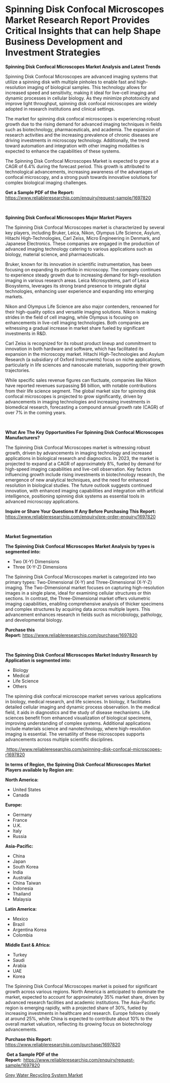 <p><h1>Spinning Disk Confocal Microscopes Market Research Report Provides Critical Insights that can help Shape Business Development and Investment Strategies</h1></p><p><strong>Spinning Disk Confocal Microscopes Market Analysis and Latest Trends</strong></p>
<p><p>Spinning Disk Confocal Microscopes are advanced imaging systems that utilize a spinning disk with multiple pinholes to enable fast and high-resolution imaging of biological samples. This technology allows for increased speed and sensitivity, making it ideal for live-cell imaging and dynamic processes in cellular biology. As they minimize phototoxicity and improve light throughput, spinning disk confocal microscopes are widely adopted in research institutions and clinical settings.</p><p>The market for spinning disk confocal microscopes is experiencing robust growth due to the rising demand for advanced imaging techniques in fields such as biotechnology, pharmaceuticals, and academia. The expansion of research activities and the increasing prevalence of chronic diseases are driving investments in microscopy technology. Additionally, the trend toward automation and integration with other imaging modalities is expected to enhance the capabilities of these systems.</p><p>The Spinning Disk Confocal Microscopes Market is expected to grow at a CAGR of 6.4% during the forecast period. This growth is attributed to technological advancements, increasing awareness of the advantages of confocal microscopy, and a strong push towards innovative solutions for complex biological imaging challenges.</p></p>
<p><strong>Get a Sample PDF of the Report:&nbsp;</strong> <a href="https://www.reliableresearchiq.com/enquiry/request-sample/1697820?utm_campaign=2758&utm_medium=2&utm_source=Github&utm_content=ia&utm_term=10042025&utm_id=spinning-disk-confocal-microscopes">https://www.reliableresearchiq.com/enquiry/request-sample/1697820</a></p>
<p>&nbsp;</p>
<p><strong>Spinning Disk Confocal Microscopes Major Market Players</strong></p>
<p><p>The Spinning Disk Confocal Microscopes market is characterized by several key players, including Bruker, Leica, Nikon, Olympus Life Science, Asylum, Hitachi High-Technologies, Carl Zeiss, Micro Engineering in Denmark, and Japanese Electronics. These companies are engaged in the production of advanced imaging technology catering to various applications such as biology, material science, and pharmaceuticals.</p><p>Bruker, known for its innovation in scientific instrumentation, has been focusing on expanding its portfolio in microscopy. The company continues to experience steady growth due to increasing demand for high-resolution imaging in various research areas. Leica Microsystems, part of Leica Biosystems, leverages its strong brand presence to integrate digital technologies, enhancing user experience and expanding into emerging markets.</p><p>Nikon and Olympus Life Science are also major contenders, renowned for their high-quality optics and versatile imaging solutions. Nikon is making strides in the field of cell imaging, while Olympus is focusing on enhancements in live-cell imaging technologies. Both companies are witnessing a gradual increase in market share fueled by significant investments in R&D.</p><p>Carl Zeiss is recognized for its robust product lineup and commitment to innovation in both hardware and software, which has facilitated its expansion in the microscopy market. Hitachi High-Technologies and Asylum Research (a subsidiary of Oxford Instruments) focus on niche applications, particularly in life sciences and nanoscale materials, supporting their growth trajectories.</p><p>While specific sales revenue figures can fluctuate, companies like Nikon have reported revenues surpassing $6 billion, with notable contributions from their life science segment. The global market size for spinning disk confocal microscopes is projected to grow significantly, driven by advancements in imaging technologies and increasing investments in biomedical research, forecasting a compound annual growth rate (CAGR) of over 7% in the coming years.</p></p>
<p>&nbsp;</p>
<p><strong>What Are The Key Opportunities For Spinning Disk Confocal Microscopes Manufacturers?</strong></p>
<p><p>The Spinning Disk Confocal Microscopes market is witnessing robust growth, driven by advancements in imaging technology and increased applications in biological research and diagnostics. In 2023, the market is projected to expand at a CAGR of approximately 8%, fueled by demand for high-speed imaging capabilities and live-cell observation. Key factors influencing growth include rising investments in biotechnology research, the emergence of new analytical techniques, and the need for enhanced resolution in biological studies. The future outlook suggests continued innovation, with enhanced imaging capabilities and integration with artificial intelligence, positioning spinning disk systems as essential tools in advanced microscopy applications.</p></p>
<p><strong>Inquire or Share Your Questions If Any Before Purchasing This Report:</strong> <a href="https://www.reliableresearchiq.com/enquiry/pre-order-enquiry/1697820?utm_campaign=2758&utm_medium=2&utm_source=Github&utm_content=ia&utm_term=10042025&utm_id=spinning-disk-confocal-microscopes">https://www.reliableresearchiq.com/enquiry/pre-order-enquiry/1697820</a></p>
<p>&nbsp;</p>
<p><strong>Market Segmentation</strong></p>
<p><strong>The Spinning Disk Confocal Microscopes Market Analysis by types is segmented into:</strong></p>
<p><ul><li>Two (X-Y) Dimensions</li><li>Three (X-Y-Z) Dimensions</li></ul></p>
<p><p>The Spinning Disk Confocal Microscopes market is categorized into two primary types: Two-Dimensional (X-Y) and Three-Dimensional (X-Y-Z) imaging. The Two-Dimensional market focuses on capturing high-resolution images in a single plane, ideal for examining cellular structures or thin sections. In contrast, the Three-Dimensional market offers volumetric imaging capabilities, enabling comprehensive analysis of thicker specimens and complex structures by acquiring data across multiple layers. This advancement enhances research in fields such as microbiology, pathology, and developmental biology.</p></p>
<p><strong>Purchase this Report:&nbsp;</strong><a href="https://www.reliableresearchiq.com/purchase/1697820?utm_campaign=2758&utm_medium=2&utm_source=Github&utm_content=ia&utm_term=10042025&utm_id=spinning-disk-confocal-microscopes">https://www.reliableresearchiq.com/purchase/1697820</a></p>
<p>&nbsp;</p>
<p><strong>The Spinning Disk Confocal Microscopes Market Industry Research by Application is segmented into:</strong></p>
<p><ul><li>Biology</li><li>Medical</li><li>Life Science</li><li>Others</li></ul></p>
<p><p>The spinning disk confocal microscope market serves various applications in biology, medical research, and life sciences. In biology, it facilitates detailed cellular imaging and dynamic process observation. In the medical field, it aids in diagnostics and the study of disease mechanisms. Life sciences benefit from enhanced visualization of biological specimens, improving understanding of complex systems. Additional applications include materials science and nanotechnology, where high-resolution imaging is essential. The versatility of these microscopes supports advancements across multiple scientific disciplines.</p></p>
<p><a href="https://www.reliableresearchiq.com/spinning-disk-confocal-microscopes-r1697820?utm_campaign=2758&utm_medium=2&utm_source=Github&utm_content=ia&utm_term=10042025&utm_id=spinning-disk-confocal-microscopes">&nbsp;https://www.reliableresearchiq.com/spinning-disk-confocal-microscopes-r1697820</a></p>
<p><strong>In terms of Region, the Spinning Disk Confocal Microscopes Market Players available by Region are:</strong></p>
<p>
    <p> <strong> North America: </strong>
        <ul>
            <li>United States</li>
            <li>Canada</li>
        </ul>
        </p> 
    <p> <strong> Europe: </strong>
        <ul>
            <li>Germany</li>
            <li>France</li>
            <li>U.K.</li>
            <li>Italy</li>
            <li>Russia</li>
        </ul>
        </p> 
    <p> <strong> Asia-Pacific: </strong>
        <ul>
            <li>China</li>
            <li>Japan</li>
            <li>South Korea</li>
            <li>India</li>
            <li>Australia</li>
            <li>China Taiwan</li>
            <li>Indonesia</li>
            <li>Thailand</li>
            <li>Malaysia</li>
        </ul>
        </p> 
    <p> <strong> Latin America: </strong>
        <ul>
            <li>Mexico</li>
            <li>Brazil</li>
            <li>Argentina Korea</li>
            <li>Colombia</li>
        </ul>
        </p> 
    <p> <strong> Middle East & Africa: </strong>
        <ul>
            <li>Turkey</li>
            <li>Saudi</li>
            <li>Arabia</li>
            <li>UAE</li>
            <li>Korea</li>
        </ul>
    </p>
    </p>
<p><p>The Spinning Disk Confocal Microscopes market is poised for significant growth across various regions. North America is anticipated to dominate the market, expected to account for approximately 35% market share, driven by advanced research facilities and academic institutions. The Asia-Pacific region is emerging rapidly, with a projected share of 30%, fueled by increasing investments in healthcare and research. Europe follows closely at around 25%, while China is expected to contribute about 10% to the overall market valuation, reflecting its growing focus on biotechnology advancements.</p></p>
<p><strong>Purchase this Report: </strong><a href="https://www.reliableresearchiq.com/purchase/1697820?utm_campaign=2758&utm_medium=2&utm_source=Github&utm_content=ia&utm_term=10042025&utm_id=spinning-disk-confocal-microscopes">https://www.reliableresearchiq.com/purchase/1697820</a></p>
<p>&nbsp;<strong>Get a Sample PDF of the Report:&nbsp;&nbsp;</strong><a href="https://www.reliableresearchiq.com/enquiry/request-sample/1697820?utm_campaign=2758&utm_medium=2&utm_source=Github&utm_content=ia&utm_term=10042025&utm_id=spinning-disk-confocal-microscopes">https://www.reliableresearchiq.com/enquiry/request-sample/1697820</a></p>
<p><strong></strong></p>
<p><p><a href="https://github.com/yosenadhler/Market-Research-Report-List-1/blob/main/grey-water-recycling-system-market.md?utm_campaign=2758&utm_medium=2&utm_source=Github&utm_content=ia&utm_term=10042025&utm_id=spinning-disk-confocal-microscopes">Grey Water Recycling System Market</a></p></p>